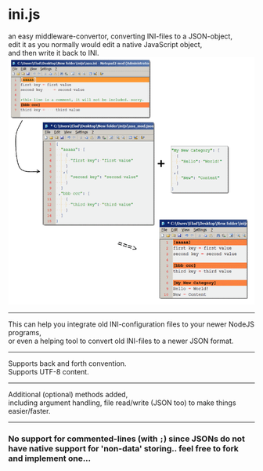 <h1>ini.js</h1>
an easy middleware-convertor, converting INI-files to a JSON-object, <br/>
edit it as you normally would edit a native JavaScript object, <br/>
and then write it back to INI. <br/>
<img src="resources/example1.png" /> <br/>
<hr/>
This can help you integrate old INI-configuration files to your newer NodeJS programs, <br/>
or even a helping tool to convert old INI-files to a newer JSON format. <br/>
<hr/>
Supports back and forth convention. <br/>
Supports UTF-8 content. <br/>
<hr/>
Additional (optional) methods added, <br/>
including argument handling, file read/write (JSON too) to make things easier/faster.
<hr/>
<h3>No support for commented-lines (with <code>;</code>) since JSONs do not have native support for 'non-data' storing.. feel free to fork and implement one...</h3>